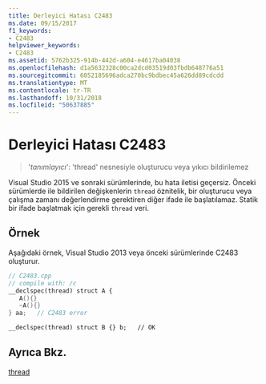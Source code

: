 ```yaml
---
title: Derleyici Hatası C2483
ms.date: 09/15/2017
f1_keywords:
- C2483
helpviewer_keywords:
- C2483
ms.assetid: 5762b325-914b-442d-a604-e4617ba04038
ms.openlocfilehash: d1a5632328c00ca2dcd03519d03fbdb648776a51
ms.sourcegitcommit: 6052185696adca270bc9bdbec45a626dd89cdcdd
ms.translationtype: MT
ms.contentlocale: tr-TR
ms.lasthandoff: 10/31/2018
ms.locfileid: "50637885"
---
```

# <a name="compiler-error-c2483"></a>Derleyici Hatası C2483

>'*tanımlayıcı*': 'thread' nesnesiyle oluşturucu veya yıkıcı bildirilemez

Visual Studio 2015 ve sonraki sürümlerinde, bu hata iletisi geçersiz. Önceki sürümlerde ile bildirilen değişkenlerin `thread` öznitelik, bir oluşturucu veya çalışma zamanı değerlendirme gerektiren diğer ifade ile başlatılamaz. Statik bir ifade başlatmak için gerekli `thread` veri.

## <a name="example"></a>Örnek

Aşağıdaki örnek, Visual Studio 2013 veya önceki sürümlerinde C2483 oluşturur.

```cpp
// C2483.cpp
// compile with: /c
__declspec(thread) struct A {
   A(){}
   ~A(){}
} aa;   // C2483 error

__declspec(thread) struct B {} b;   // OK
```

## <a name="see-also"></a>Ayrıca Bkz.

[thread](../../cpp/thread.md)